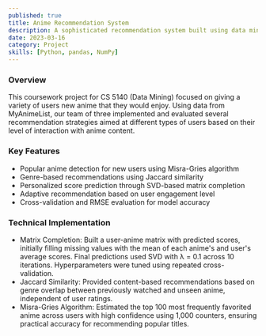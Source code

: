 ```yaml
---
published: true
title: Anime Recommendation System
description: A sophisticated recommendation system built using data mining techniques on MyAnimeList dataset, implementing multiple recommendation algorithms.
date: 2023-03-16
category: Project
skills: [Python, pandas, NumPy]
---
```


### Overview

This coursework project for CS 5140 (Data Mining) focused on giving a variety of users new anime that they would enjoy. Using data from MyAnimeList, our team of three implemented and evaluated several recommendation strategies aimed at different types of users based on their level of interaction with anime content.

### Key Features

- Popular anime detection for new users using Misra-Gries algorithm
- Genre-based recommendations using Jaccard similarity
- Personalized score prediction through SVD-based matrix completion
- Adaptive recommendation based on user engagement level
- Cross-validation and RMSE evaluation for model accuracy

### Technical Implementation

- Matrix Completion: Built a user-anime matrix with predicted scores, initially filling missing values with the mean of each anime's and user's average scores. Final predictions used SVD with λ = 0.1 across 10 iterations. Hyperparameters were tuned using repeated cross-validation.
- Jaccard Similarity: Provided content-based recommendations based on genre overlap between previously watched and unseen anime, independent of user ratings.
- Misra-Gries Algorithm: Estimated the top 100 most frequently favorited anime across users with high confidence using 1,000 counters, ensuring practical accuracy for recommending popular titles.
